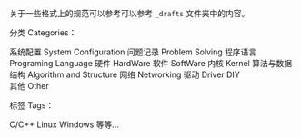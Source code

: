 


关于一些格式上的规范可以参考可以参考 `_drafts` 文件夹中的内容。

分类    Categories：

系统配置 System Configuration
问题记录 Problem Solving 
程序语言 Programing Language
硬件    HardWare
软件    SoftWare
内核    Kernel
算法与数据结构  Algorithm and Structure
网络    Networking
驱动    Driver
DIY    
其他    Other

标签    Tags：

C/C++
Linux
Windows
等等...


